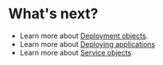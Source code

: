 # What's next?

* Learn more about [Deployment objects](https://kubernetes.io/docs/concepts/workloads/controllers/deployment/).
* Learn more about [Deploying applications](https://kubernetes.io/docs/tasks/run-application/run-stateless-application-deployment/)
* Learn more about [Service objects](https://kubernetes.io/docs/concepts/services-networking/service/)